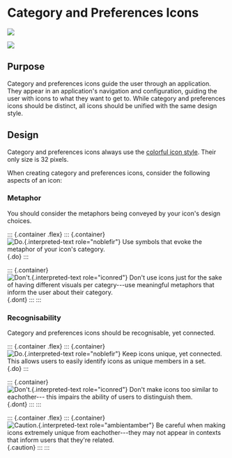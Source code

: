 Category and Preferences Icons
==============================

![](/img/icon-category.png)

![](/img/icon-preferences.png)

Purpose
-------

Category and preferences icons guide the user through an application.
They appear in an application\'s navigation and configuration, guiding
the user with icons to what they want to get to. While category and
preferences icons should be distinct, all icons should be unified with
the same design style.

Design
------

Category and preferences icons always use the [colorful icon
style](colorful.html). Their only size is 32 pixels.

When creating category and preferences icons, consider the following
aspects of an icon:

### Metaphor

You should consider the metaphors being conveyed by your icon\'s design
choices.

::: {.container .flex}
::: {.container}
![`Do.`{.interpreted-text role="noblefir"} Use symbols that evoke the
metaphor of your icon\'s category.](/img/category-metaphor-do.png){.do}
:::

::: {.container}
![`Don't.`{.interpreted-text role="iconred"} Don\'t use icons just for
the sake of having different visuals per categry---use meaningful
metaphors that inform the user about their
category.](/img/category-metaphor-dont.png){.dont}
:::
:::

### Recognisability

Category and preferences icons should be recognisable, yet connected.

::: {.container .flex}
::: {.container}
![`Do.`{.interpreted-text role="noblefir"} Keep icons unique, yet
connected. This allows users to easily identify icons as unique members
in a set.](/img/category-unique-do.png){.do}
:::

::: {.container}
![`Don't.`{.interpreted-text role="iconred"} Don\'t make icons too
similar to eachother--- this impairs the ability of users to distinguish
them.](/img/category-unique-dont.png){.dont}
:::
:::

::: {.container .flex}
::: {.container}
![`Caution.`{.interpreted-text role="ambientamber"} Be careful when
making icons extremely unique from eachother---they may not appear in
contexts that inform users that they\'re
related.](/img/category-unique-caution.png){.caution}
:::
:::
